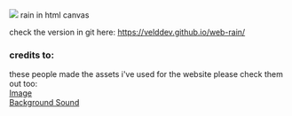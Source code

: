 <img src="http://veld.one/global-assets/veld-one-rain-banner.png">
rain in html canvas

check the version in git here: https://velddev.github.io/web-rain/

### credits to:
these people made the assets i've used for the website please check them out too:
<br>
[Image](https://pixabay.com/en/japan-autumnal-leaves-1813846/#)
<br>
[Background Sound](https://www.freesound.org/people/Arctura/sounds/39827/)
